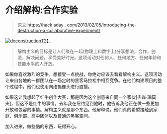 # 介绍解构:合作实验

> 原文:[https://hack aday . com/2013/02/05/introducing-the-destruction-a-collaborative-experiment/](https://hackaday.com/2013/02/05/introducing-the-deconstruction-a-collaborative-experiment/)

[![deconstruction](../Images/bf88cc1e8636fc9745f8b2f88fb350e2.png)T2】](http://hackaday.com/wp-content/uploads/2013/02/deconstruction.jpg)

> 解构主义的目标是让人们聚在一起(物理上和数字上)分享想法，合作，创造，解决问题，享受美好时光。这项活动对任何人、任何地方、任何年龄和技能水平的人开放。

如果你喜欢激烈的竞争，想接受一点挑战，你绝对应该去看看解构主义。这项活动让来自各地的一群团队在一场定时的黑客马拉松中相互竞争。在他们构建项目的整个过程中，他们也使用网络摄像头进行直播。

如果这让我想起了红牛创作大赛，那是因为这个创意来自同一个家伙[杰森·瑙莫夫]，但这不是红牛的事情。去年我在纽约见到他时，他告诉我他正在做一些更加开放和包容的事情。解构主义就是那个东西。他解释说，他们真的希望接触到家庭、俱乐部、高中团体以及普通的黑客空间。

加入进来，做些酷的东西，玩得开心。